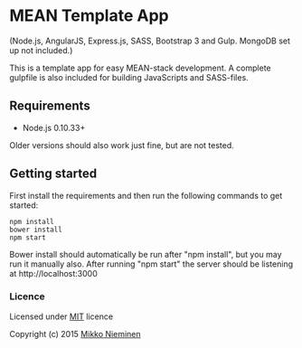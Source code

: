 # MEAN Template App #

(Node.js, AngularJS, Express.js, SASS, Bootstrap 3 and Gulp. MongoDB set up not included.)  

This is a template app for easy MEAN-stack development. A complete gulpfile is also included for building JavaScripts and SASS-files.

## Requirements ##

* Node.js 0.10.33+

Older versions should also work just fine, but are not tested.

## Getting started ##

First install the requirements and then run the following commands to get started:

```
npm install
bower install
npm start
```

Bower install should automatically be run after "npm install", but you may run it manually also. After running "npm start" the server should be listening at http://localhost:3000

### Licence ###

Licensed under [MIT](https://opensource.org/licenses/MIT) licence

Copyright (c) 2015 [Mikko Nieminen](http://mikkonieminen.com)